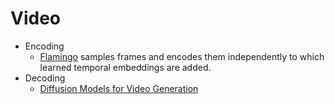# Video

- Encoding
  - [Flamingo](https://arxiv.org/pdf/2204.14198) samples frames and encodes them independently to which learned temporal embeddings are added. 
- Decoding
  - [Diffusion Models for Video Generation](https://lilianweng.github.io/posts/2024-04-12-diffusion-video/)